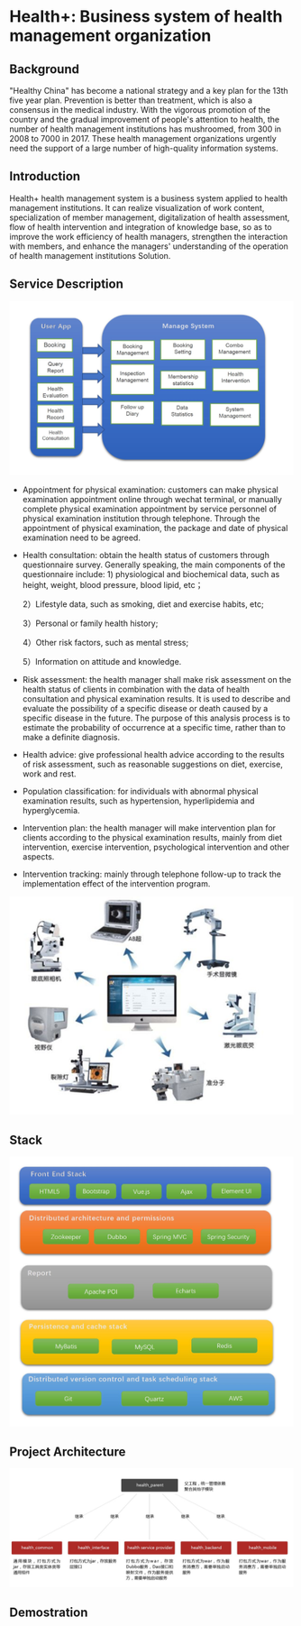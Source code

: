 # Health+: Business system of health management organization

## Background

"Healthy China" has become a national strategy and a key plan for the 13th five year plan. Prevention is better than treatment, which is also a consensus in the medical industry. With the vigorous promotion of the country and the gradual improvement of people's attention to health, the number of health management institutions has mushroomed, from 300 in 2008 to 7000 in 2017. These health management organizations urgently need the support of a large number of high-quality information systems.

## Introduction

Health+ health management system is a business system applied to health management institutions. It can realize visualization of work content, specialization of member management, digitalization of health assessment, flow of health intervention and integration of knowledge base, so as to improve the work efficiency of health managers, strengthen the interaction with members, and enhance the managers' understanding of the operation of health management institutions Solution.

## Service Description

![](https://github.com/Shuangquan-Fu/health_project/blob/master/1.JPG)

- Appointment for physical examination: customers can make physical examination appointment online through wechat terminal, or manually complete physical examination appointment by service personnel of physical examination institution through telephone. Through the appointment of physical examination, the package and date of physical examination need to be agreed.

- Health consultation: obtain the health status of customers through questionnaire survey. Generally speaking, the main components of the questionnaire include: 1) physiological and biochemical data, such as height, weight, blood pressure, blood lipid, etc；

  2）Lifestyle data, such as smoking, diet and exercise habits, etc;

  3）Personal or family health history;

  4）Other risk factors, such as mental stress;

  5）Information on attitude and knowledge.

- Risk assessment: the health manager shall make risk assessment on the health status of clients in combination with the data of health consultation and physical examination results. It is used to describe and evaluate the possibility of a specific disease or death caused by a specific disease in the future. The purpose of this analysis process is to estimate the probability of occurrence at a specific time, rather than to make a definite diagnosis.

- Health advice: give professional health advice according to the results of risk assessment, such as reasonable suggestions on diet, exercise, work and rest.

- Population classification: for individuals with abnormal physical examination results, such as hypertension, hyperlipidemia and hyperglycemia.

- Intervention plan: the health manager will make intervention plan for clients according to the physical examination results, mainly from diet intervention, exercise intervention, psychological intervention and other aspects.

- Intervention tracking: mainly through telephone follow-up to track the implementation effect of the intervention program.

![](https://github.com/Shuangquan-Fu/health_project/blob/master/2.JPG)

## Stack
![](https://github.com/Shuangquan-Fu/health_project/blob/master/3.JPG)

## Project Architecture

![](https://github.com/Shuangquan-Fu/health_project/blob/master/4.JPG)

## Demostration


